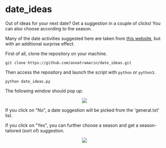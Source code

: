 # date_ideas
Out of ideas for your next date? Get a suggestion in a couple of clicks! You can also choose according to the season.

Many of the date activities suggested here are taken from [this website](https://www.goodhousekeeping.com/life/relationships/a31405192/cute-romantic-date-ideas/), but with an additional surprise effect.

First of all, clone the repository on your machine.

```
git clone https://github.com/annatramarin/date_ideas.git
```

Then access the repository and launch the script with `python` or `python3`.

```
python date_ideas.py
```


The following window should pop up:

<p align="center">
  <img src= "https://github.com/annatramarin/date_ideas/blob/main/screenshot_1.PNG"/>
  </p>

If you click on "No", a date suggestion will be picked from the 'general.txt' list.

If you click on "Yes", you can further choose a season and get a season-tailored (sort of) suggestion.

<p align="center">
  <img src= "https://github.com/annatramarin/date_ideas/blob/main/screenshot_2.PNG"/>
  </p>


